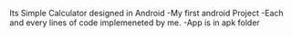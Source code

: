 Its Simple Calculator designed in Android 
-My first android Project
-Each and every lines of code implemeneted by me.
-App is in apk folder
 